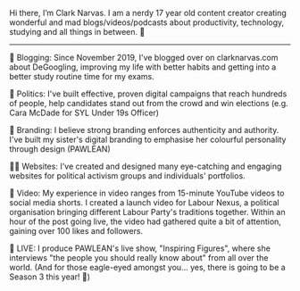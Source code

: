 Hi there, I’m Clark Narvas. I am a nerdy 17 year old content creator creating wonderful and mad blogs/videos/podcasts about productivity, technology, studying and all things in between. 🌟

_______________

📝 Blogging: Since November 2019, I've blogged over on clarknarvas.com about DeGoogling, improving my life with better habits and getting into a better study routine time for my exams.

🌹 Politics: I've built effective, proven digital campaigns that reach hundreds of people, help candidates stand out from the crowd and win elections (e.g. Cara McDade for SYL Under 19s Officer)

🤝 Branding: I believe strong branding enforces authenticity and authority. I've built my sister's digital branding to emphasise her colourful personality through design (PAWLEAN)

👨‍💻 Websites: I've created and designed many eye-catching and engaging websites for political activism groups and individuals' portfolios.

🎥 Video: My experience in video ranges from 15-minute YouTube videos to social media shorts. I created a launch video for Labour Nexus, a political organisation bringing different Labour Party's traditions together. Within an hour of the post going live, the video had gathered quite a bit of attention, gaining over 100 likes and followers.

🔴 LIVE: I produce PAWLEAN's live show, "Inspiring Figures", where she interviews "the people you should really know about" from all over the world. (And for those eagle-eyed amongst you... yes, there is going to be a Season 3 this year! 👀)
